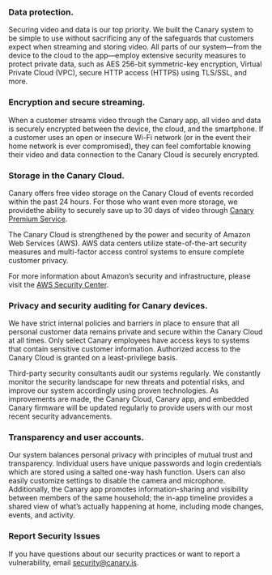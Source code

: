 ### Data protection.

Securing video and data is our top priority. We built the Canary system to be simple to use without sacrificing any of the safeguards that customers expect when streaming and storing video. All parts of our system—from the device to the cloud to the app—employ extensive security measures to protect private data, such as AES 256-bit symmetric-key encryption, Virtual Private Cloud (VPC), secure HTTP access (HTTPS) using TLS/SSL, and more.

### Encryption and secure streaming.

When a customer streams video through the Canary app, all video and data is securely encrypted between the device, the cloud, and the smartphone. If a customer uses an open or insecure Wi-Fi network (or in the event their home network is ever compromised), they can feel comfortable knowing their video and data connection to the Canary Cloud is securely encrypted.

### Storage in the Canary Cloud.

Canary offers free video storage on the Canary Cloud of events recorded within the past 24 hours. For those who want even more storage, we providethe ability to securely save up to 30 days of video through [Canary Premium Service](https://canary.is/membership/).  
  
The Canary Cloud is strengthened by the power and security of Amazon Web Services (AWS). AWS data centers utilize state-of-the-art security measures and multi-factor access control systems to ensure complete customer privacy.  
  
For more information about Amazon’s security and infrastructure, please visit the [AWS Security Center](https://aws.amazon.com/security/).

### Privacy and security auditing for Canary devices.

We have strict internal policies and barriers in place to ensure that all personal customer data remains private and secure within the Canary Cloud at all times. Only select Canary employees have access keys to systems that contain sensitive customer information. Authorized access to the Canary Cloud is granted on a least-privilege basis.  
  
Third-party security consultants audit our systems regularly. We constantly monitor the security landscape for new threats and potential risks, and improve our system accordingly using proven technologies. As improvements are made, the Canary Cloud, Canary app, and embedded Canary firmware will be updated regularly to provide users with our most recent security advancements.

### Transparency and user accounts.

Our system balances personal privacy with principles of mutual trust and transparency. Individual users have unique passwords and login credentials which are stored using a salted one-way hash function. Users can also easily customize settings to disable the camera and microphone. Additionally, the Canary app promotes information-sharing and visibility between members of the same household; the in-app timeline provides a shared view of what’s actually happening at home, including mode changes, events, and activity.

### Report Security Issues

If you have questions about our security practices or want to report a vulnerability, email [security@canary.is](mailto:security@canary.is).